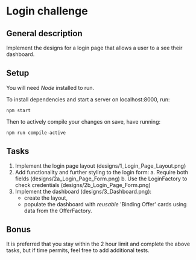 Login challenge
===============

General description
-------------------

Implement the designs for a login page that allows a user to a see their dashboard.

Setup
-----

You will need _Node_ installed to run.

To install dependencies and start a server on localhost:8000, run:
```
npm start
```

Then to actively compile your changes on save, have running:
```
npm run compile-active
```

Tasks
-----
1. Implement the login page layout (designs/1_Login_Page_Layout.png)
2. Add functionality and further styling to the login form:
	a. Require both fields (designs/2a_Login_Page_Form.png)
	b. Use the LoginFactory to check credentials (designs/2b_Login_Page_Form.png)
3. Implement the dashboard (designs/3_Dashboard.png):
	- create the layout,
	- populate the dashboard with _reusable_ 'Binding Offer' cards using data
	from the OfferFactory.

Bonus
-----
It is preferred that you stay within the 2 hour limit and complete the
above tasks, but if time permits, feel free to add additional tests.
